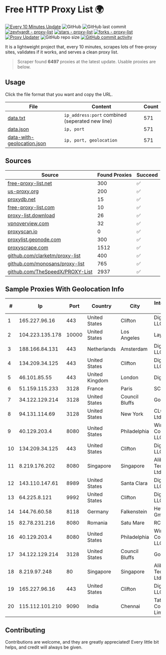 
# Free HTTP Proxy List 🌍

[![Every 10 Minutes Update](https://github.com/mertguvencli/http-proxy-list/actions/workflows/main.yml/badge.svg?branch=main)](https://github.com/mertguvencli/http-proxy-list/actions/workflows/main.yml)
![GitHub](https://img.shields.io/github/license/mertguvencli/http-proxy-list)
![GitHub last commit](https://img.shields.io/github/last-commit/mertguvencli/http-proxy-list)
[![zevtyardt - proxy-list](https://img.shields.io/static/v1?label=zevtyardt&message=proxy-list&color=blue&logo=github)](https://github.com/zevtyardt/proxy-list "Go to GitHub repo")
[![stars - proxy-list](https://img.shields.io/github/stars/zevtyardt/proxy-list?style=social)](https://github.com/zevtyardt/proxy-list)
[![forks - proxy-list](https://img.shields.io/github/forks/zevtyardt/proxy-list?style=social)](https://github.com/zevtyardt/proxy-list)
[![Proxy Updater](https://github.com/zevtyardt/proxy-list/workflows/Proxy%20Updater/badge.svg)](https://github.com/zevtyardt/proxy-list/actions?query=workflow:"Proxy+Updater")
![GitHub repo size](https://img.shields.io/github/repo-size/zevtyardt/proxy-list)
[![GitHub commit activity](https://img.shields.io/github/commit-activity/m/zevtyardt/proxy-list?logo=commits)](https://github.com/zevtyardt/proxy-list/commits/main)

It is a lightweight project that, every 10 minutes, scrapes lots of free-proxy sites, validates if it works, and serves a clean proxy list.

> Scraper found **6497** proxies at the latest update. Usable proxies are below.

## Usage

Click the file format that you want and copy the URL.

|File|Content|Count|
|----|-------|-----|
|[data.txt](https://raw.githubusercontent.com/mertguvencli/http-proxy-list/main/proxy-list/data.txt)|`ip_address:port` combined (seperated new line)|571|
|[data.json](https://raw.githubusercontent.com/mertguvencli/http-proxy-list/main/proxy-list/data.json)|`ip, port`|571|
|[data-with-geolocation.json](https://raw.githubusercontent.com/mertguvencli/http-proxy-list/main/proxy-list/data-with-geolocation.json)|`ip, port, geolocation`|571|

## Sources

|Source|Found Proxies|Succeed|
|------|-------------|-------|
|[free-proxy-list.net](https://free-proxy-list.net)|300|✅|
|[us-proxy.org](https://www.us-proxy.org)|200|✅|
|[proxydb.net](http://proxydb.net)|15|✅|
|[free-proxy-list.com](https://free-proxy-list.com/?page=&port=&type%5B%5D=http&type%5B%5D=https&up_time=0&search=Search)|10|✅|
|[proxy-list.download](https://www.proxy-list.download/HTTP)|26|✅|
|[vpnoverview.com](https://vpnoverview.com/privacy/anonymous-browsing/free-proxy-servers)|32|✅|
|[proxyscan.io](https://www.proxyscan.io)|0|✅|
|[proxylist.geonode.com](https://proxylist.geonode.com/api/proxy-list?limit=300&page=1&sort_by=lastChecked&sort_type=desc&protocols=http,https)|300|✅|
|[proxyscrape.com](https://api.proxyscrape.com/v2/?request=displayproxies&protocol=http&timeout=10000&country=all&ssl=all&anonymity=all)|1512|✅|
|[github.com/clarketm/proxy-list](https://raw.githubusercontent.com/clarketm/proxy-list/master/proxy-list-raw.txt)|400|✅|
|[github.com/monosans/proxy-list](https://raw.githubusercontent.com/monosans/proxy-list/main/proxies/http.txt)|765|✅|
|[github.com/TheSpeedX/PROXY-List](https://raw.githubusercontent.com/TheSpeedX/PROXY-List/master/http.txt)|2937|✅|


## Sample Proxies With Geolocation Info

|#|Ip|Port|Country|City|Internet Service Provider|
|-|--|----|-------|----|-------------------------|
|1|165.227.96.16|443|United States|Clifton|DigitalOcean, LLC|
|2|104.223.135.178|10000|United States|Los Angeles|LayerHost|
|3|188.166.84.131|443|Netherlands|Amsterdam|DigitalOcean, LLC|
|4|134.209.34.125|443|United States|Clifton|DigitalOcean, LLC|
|5|46.101.85.55|443|United Kingdom|London|DigitalOcean|
|6|51.159.115.233|3128|France|Paris|SCALEWAY|
|7|34.122.129.214|3128|United States|Council Bluffs|Google LLC|
|8|94.131.114.69|3128|United States|New York|CLOUD LEASE Ltd|
|9|40.129.203.4|8080|United States|Philadelphia|Windstream Communications LLC|
|10|134.209.34.125|443|United States|Clifton|DigitalOcean, LLC|
|11|8.219.176.202|8080|Singapore|Singapore|Alibaba (US) Technology Co., Ltd.|
|12|143.110.147.61|8989|United States|Santa Clara|DigitalOcean, LLC|
|13|64.225.8.121|9992|United States|Clifton|DigitalOcean, LLC|
|14|144.76.60.58|8118|Germany|Falkenstein|Hetzner Online GmbH|
|15|82.78.231.216|8080|Romania|Satu Mare|RCS & RDS|
|16|40.129.203.4|8080|United States|Philadelphia|Windstream Communications LLC|
|17|34.122.129.214|3128|United States|Council Bluffs|Google LLC|
|18|8.219.97.248|80|Singapore|Singapore|Alibaba (US) Technology Co., Ltd.|
|19|165.227.96.16|443|United States|Clifton|DigitalOcean, LLC|
|20|115.112.101.210|9090|India|Chennai|Tata Communications Limited|



## Contributing

Contributions are welcome, and they are greatly appreciated! Every
little bit helps, and credit will always be given.


